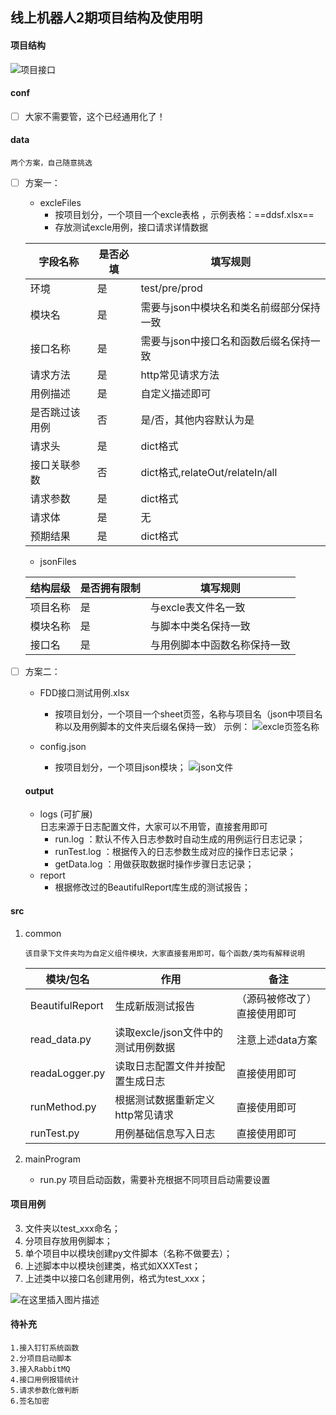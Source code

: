 
##  线上机器人2期项目结构及使用明
#### <span id="jump2">项目结构</span>
![项目接口](https://img-blog.csdnimg.cn/20190909165400556.jpeg)  
 #### conf
 - [ ] 大家不需要管，这个已经通用化了！
 #### data
`两个方案，自己随意挑选`
    
 - [ ] 方案一：

    - excleFiles
        - 按项目划分，一个项目一个excle表格 ，示例表格：==ddsf.xlsx==
        - 存放测试excle用例，接口请求详情数据 
        
    |  字段名称| 是否必填 |填写规则  |
    |--|--|--|
    | 环境 | 是 | test/pre/prod|
    | 模块名 | 是 | 需要与json中模块名和类名前缀部分保持一致 |
    | 接口名称 | 是 | 需要与json中接口名和函数后缀名保持一致 |
    | 请求方法 | 是 | http常见请求方法 |
    | 用例描述 | 是| 自定义描述即可 |
    | 是否跳过该用例 | 否 | 是/否，其他内容默认为是 |
    | 请求头 | 是 | dict格式 |
    | 接口关联参数 | 否 | dict格式,relateOut/relateIn/all |
    | 请求参数 | 是 | dict格式 |
    | 请求体 | 是 | 无 |
    | 预期结果 | 是 | dict格式 |
    - jsonFiles

    |  结构层级 |是否拥有限制 |填写规则  |
    |--|--|--|
    | 项目名称 | 是| 与excle表文件名一致|
    | 模块名称 | 是| 与脚本中类名保持一致 |
    | 接口名 | 是| 与用例脚本中函数名称保持一致 |

 - [ ] 方案二：

    - FDD接口测试用例.xlsx
         -  按项目划分，一个项目一个sheet页签，名称与项目名（json中项目名称以及用例脚本的文件夹后缀名保持一致）
            示例：
            ![excle页签名称](https://img-blog.csdnimg.cn/20190909191725712.png?x-oss-process=image/watermark,type_ZmFuZ3poZW5naGVpdGk,shadow_10,text_aHR0cHM6Ly9ibG9nLmNzZG4ubmV0L3dlaXhpbl8zOTM4NjE0NQ==,size_16,color_FFFFFF,t_70)
   
    - config.json
        -  按项目划分，一个项目json模块；
            ![json文件](https://img-blog.csdnimg.cn/20190909192057718.png?x-oss-process=image/watermark,type_ZmFuZ3poZW5naGVpdGk,shadow_10,text_aHR0cHM6Ly9ibG9nLmNzZG4ubmV0L3dlaXhpbl8zOTM4NjE0NQ==,size_16,color_FFFFFF,t_70)
   #### output
    - logs (可扩展)  
        <span color='yellow'>日志来源于日志配置文件，大家可以不用管，直接套用即可</span>
         -  run.log ：默认不传入日志参数时自动生成的用例运行日志记录；
         -  runTest.log ：根据传入的日志参数生成对应的操作日志记录；
         -  getData.log ：用做获取数据时操作步骤日志记录；   
    - report
        - 根据修改过的BeautifulReport库生成的测试报告；

#### src

1. common

	`该目录下文件夹均为自定义组件模块，大家直接套用即可，每个函数/类均有解释说明`
	
    模块/包名 | 作用 | 备注
    ---|--- | ---
    |  BeautifulReport| 生成新版测试报告 | （源码被修改了）直接使用即可
	|  read_data.py| 读取excle/json文件中的测试用例数据 |  注意上述data方案
	|  readaLogger.py| 读取日志配置文件并按配置生成日志 |  直接使用即可
	|  runMethod.py| 根据测试数据重新定义http常见请求 |  直接使用即可
	|  runTest.py | 用例基础信息写入日志  | 直接使用即可 |


 2. mainProgram
      - run.py  项目启动函数，需要补充根据不同项目启动需要设置
 
 
#### 项目用例

 3. 文件夹以test_xxx命名；
 4. 分项目存放用例脚本；
 5. 单个项目中以模块创建py文件脚本（名称不做要去）；
 6. 上述脚本中以模块创建类，格式如XXXTest；
 7. 上述类中以接口名创建用例，格式为test_xxx；

 ![在这里插入图片描述](https://img-blog.csdnimg.cn/20190909201251465.jpeg)
 
 #### 待补充
    1.接入钉钉系统函数
    2.分项目启动脚本
    3.接入RabbitMQ
    4.接口用例报错统计
    5.请求参数化做判断
    6.签名加密

